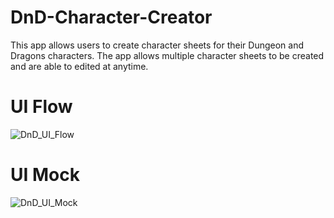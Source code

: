 # DnD-Character-Creator

This app allows users to create character sheets for their Dungeon and Dragons characters. The app allows multiple character sheets to be created and are able to edited at anytime.

# UI Flow
![DnD_UI_Flow](https://github.com/gpytak/DnD_Character_Creator/assets/85207059/d2850ff5-80ae-49e4-b008-8016d52e2658)

# UI Mock
![DnD_UI_Mock](https://github.com/gpytak/DnD_Character_Creator/assets/85207059/9d2f7951-80be-4067-a1bd-6625e0908330)
